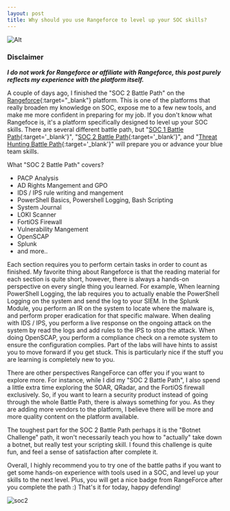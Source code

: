 ```yaml
---
layout: post
title: Why should you use Rangeforce to level up your SOC skills?
---
```

![Alt](https://bohansec.com/assets/Rangeforce/cookie-the-pom-gySMaocSdqs-unsplash.jpg "Rangeforce")

### Disclaimer

***I do not work for Rangeforce or affiliate with Rangeforce, this post purely reflects my experience with the platform itself.***

A couple of days ago, I finished the "SOC 2 Battle Path" on the [Rangeforce](https://www.rangeforce.com){:target="_blank"} platform. This is one of the platforms that really broaden my knowledge on SOC, expose me to a few new tools, and make me more confident in preparing for my job. If you don't know what Rangefoce is, it's a platform specifically designed to level up your SOC skills. There are several different battle path, but "[SOC 1 Battle Path](https://f.hubspotusercontent20.net/hubfs/7639879/Data%20Sheets/Rebranded%20Data%20Sheets%20(2021)/Battle%20Paths/SOC%20Analyst%201%20Battle%20Path%20Data%20Sheet.pdf){:target='_blank'}", "[SOC 2 Battle Path](https://f.hubspotusercontent20.net/hubfs/7639879/Data%20Sheets/Rebranded%20Data%20Sheets%20(2021)/Battle%20Paths/SOC%20Analyst%202%20Battle%20Path%20Data%20Sheet.pdf){:target='_blank'}", and "[Threat Hunting Battle Path](https://f.hubspotusercontent20.net/hubfs/7639879/Data%20Sheets/Rebranded%20Data%20Sheets%20(2021)/Battle%20Paths/Threat%20Hunter%20Battle%20Path%20Data%20Sheet.pdf){:target='_blank'}" will prepare you or advance your
blue team skills. 


What "SOC 2 Battle Path" covers?

- PACP Analysis
- AD Rights Mangement and GPO
- IDS / IPS rule writing and mangement
- PowerShell Basics, Powershell Logging, Bash Scripting
- System Journal
- LOKI Scanner
- FortiOS Firewall
- Vulnerability Mangement
- OpenSCAP
- Splunk
- and more..

Each section requires you to perform certain tasks in order to count as finished. My favorite thing about Rangeforce is that the reading material for each section is quite short, however, there is always a hands-on perspective on every single thing you learned. For example, When learning PowerShell Logging, the lab requires you to actually enable the PowerShell Logging on the system and send the log to your SIEM. In the Splunk Module, you perform an IR on the system to locate where the malware is, and perform proper eradication for that specific malware. When dealing with IDS / IPS, you perform a live response on the ongoing attack on the system by read the logs and add rules to the IPS to stop the attack. When doing OpenSCAP, you perform a compliance check on a remote system to ensure the configuration complies. Part of the labs will have hints to assist you to move forward if you get stuck. This is particularly nice if the stuff you are learning is completely new to you.  
 
There are other perspectives RangeForce can offer you if you want to explore more. For instance, while I did my "SOC 2 Battle Path", I also spend a little extra time exploring the SOAR, QRadar, and the FortiOS firewall exclusively. So, if you want to learn a security product instead of going through the whole Battle Path, there is always something for you. As they are adding more vendors to the platform, I believe there will be more and more quality content on the platform available. 
 
The toughest part for the SOC 2 Battle Path perhaps it is the "Botnet Challenge" path, it won't necessarily teach you how to "actually" take down a botnet, but really test your scripting skill. I found this challenge is quite fun, and feel a sense of satisfaction after complete it. 
 
Overall, I highly recommend you to try one of the battle paths if you want to get some hands-on experience with tools used in a SOC, and level up your skills to the next level. Plus, you will get a nice badge from RangeForce after you complete the path :) That's it for today, happy defending!

![soc2](https://bohansec.com/assets/Rangeforce/soc-analyst-2.png "soc2")


